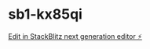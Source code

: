 # sb1-kx85qi

[Edit in StackBlitz next generation editor ⚡️](https://stackblitz.com/~/github.com/zhoudaozhuihou/sb1-kx85qi)
